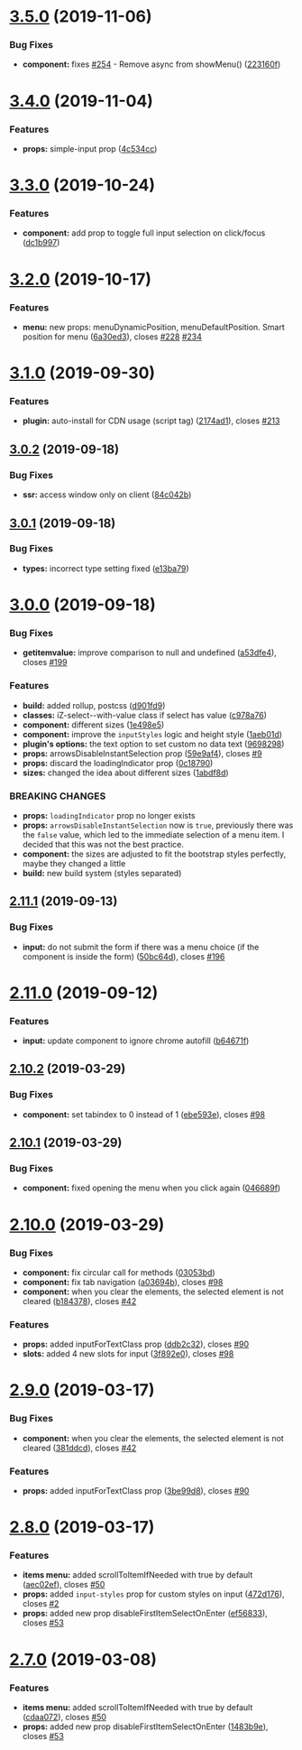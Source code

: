 # [3.5.0](https://github.com/iliyaZelenko/vue-cool-select/compare/v3.4.0...v3.5.0) (2019-11-06)


### Bug Fixes

* **component:** fixes [#254](https://github.com/iliyaZelenko/vue-cool-select/issues/254) - Remove async from showMenu() ([223160f](https://github.com/iliyaZelenko/vue-cool-select/commit/223160f))

# [3.4.0](https://github.com/iliyaZelenko/vue-cool-select/compare/v3.3.0...v3.4.0) (2019-11-04)


### Features

* **props:** simple-input prop ([4c534cc](https://github.com/iliyaZelenko/vue-cool-select/commit/4c534cc))

# [3.3.0](https://github.com/iliyaZelenko/vue-cool-select/compare/v3.2.0...v3.3.0) (2019-10-24)


### Features

* **component:** add prop to toggle full input selection on click/focus ([dc1b997](https://github.com/iliyaZelenko/vue-cool-select/commit/dc1b997))

# [3.2.0](https://github.com/iliyaZelenko/vue-cool-select/compare/v3.1.0...v3.2.0) (2019-10-17)


### Features

* **menu:** new props: menuDynamicPosition, menuDefaultPosition. Smart position for menu ([6a30ed3](https://github.com/iliyaZelenko/vue-cool-select/commit/6a30ed3)), closes [#228](https://github.com/iliyaZelenko/vue-cool-select/issues/228) [#234](https://github.com/iliyaZelenko/vue-cool-select/issues/234)

# [3.1.0](https://github.com/iliyaZelenko/vue-cool-select/compare/v3.0.2...v3.1.0) (2019-09-30)


### Features

* **plugin:** auto-install for CDN usage (script tag) ([2174ad1](https://github.com/iliyaZelenko/vue-cool-select/commit/2174ad1)), closes [#213](https://github.com/iliyaZelenko/vue-cool-select/issues/213)

## [3.0.2](https://github.com/iliyaZelenko/vue-cool-select/compare/v3.0.1...v3.0.2) (2019-09-18)


### Bug Fixes

* **ssr:** access window only on client ([84c042b](https://github.com/iliyaZelenko/vue-cool-select/commit/84c042b))

## [3.0.1](https://github.com/iliyaZelenko/vue-cool-select/compare/v3.0.0...v3.0.1) (2019-09-18)


### Bug Fixes

* **types:** incorrect type setting fixed ([e13ba79](https://github.com/iliyaZelenko/vue-cool-select/commit/e13ba79))

# [3.0.0](https://github.com/iliyaZelenko/vue-cool-select/compare/v2.11.1...v3.0.0) (2019-09-18)


### Bug Fixes

* **getitemvalue:** improve comparison to null and undefined ([a53dfe4](https://github.com/iliyaZelenko/vue-cool-select/commit/a53dfe4)), closes [#199](https://github.com/iliyaZelenko/vue-cool-select/issues/199)


### Features

* **build:** added rollup, postcss ([d901fd9](https://github.com/iliyaZelenko/vue-cool-select/commit/d901fd9))
* **classes:** iZ-select--with-value class if select has value ([c978a76](https://github.com/iliyaZelenko/vue-cool-select/commit/c978a76))
* **component:** different sizes ([1e498e5](https://github.com/iliyaZelenko/vue-cool-select/commit/1e498e5))
* **component:** improve the `inputStyles` logic and height style ([1aeb01d](https://github.com/iliyaZelenko/vue-cool-select/commit/1aeb01d))
* **plugin's options:** the text option to set custom no data text ([9698298](https://github.com/iliyaZelenko/vue-cool-select/commit/9698298))
* **props:** arrowsDisableInstantSelection prop ([59e9af4](https://github.com/iliyaZelenko/vue-cool-select/commit/59e9af4)), closes [#9](https://github.com/iliyaZelenko/vue-cool-select/issues/9)
* **props:** discard the loadingIndicator prop ([0c18790](https://github.com/iliyaZelenko/vue-cool-select/commit/0c18790))
* **sizes:** changed the idea about different sizes ([1abdf8d](https://github.com/iliyaZelenko/vue-cool-select/commit/1abdf8d))


### BREAKING CHANGES

* **props:** `loadingIndicator` prop no longer exists
* **props:** `arrowsDisableInstantSelection` now is `true`, previously there was the `false` value, which led to the immediate selection of a menu
item. I decided that this was not the best practice.
* **component:** the sizes are adjusted to fit the bootstrap styles perfectly, maybe they changed a
little
* **build:** new build system (styles separated)

## [2.11.1](https://github.com/iliyaZelenko/vue-cool-select/compare/v2.11.0...v2.11.1) (2019-09-13)


### Bug Fixes

* **input:** do not submit the form if there was a menu choice (if the component is inside the form) ([50bc64d](https://github.com/iliyaZelenko/vue-cool-select/commit/50bc64d)), closes [#196](https://github.com/iliyaZelenko/vue-cool-select/issues/196)

# [2.11.0](https://github.com/iliyaZelenko/vue-cool-select/compare/v2.10.2...v2.11.0) (2019-09-12)


### Features

* **input:** update component to ignore chrome autofill ([b64671f](https://github.com/iliyaZelenko/vue-cool-select/commit/b64671f))

## [2.10.2](https://github.com/iliyaZelenko/vue-cool-select/compare/v2.10.1...v2.10.2) (2019-03-29)


### Bug Fixes

* **component:** set tabindex to 0 instead of 1 ([ebe593e](https://github.com/iliyaZelenko/vue-cool-select/commit/ebe593e)), closes [#98](https://github.com/iliyaZelenko/vue-cool-select/issues/98)

## [2.10.1](https://github.com/iliyaZelenko/vue-cool-select/compare/v2.10.0...v2.10.1) (2019-03-29)


### Bug Fixes

* **component:** fixed opening the menu when you click again ([046689f](https://github.com/iliyaZelenko/vue-cool-select/commit/046689f))

# [2.10.0](https://github.com/iliyaZelenko/vue-cool-select/compare/v2.9.0...v2.10.0) (2019-03-29)


### Bug Fixes

* **component:** fix circular call for methods ([03053bd](https://github.com/iliyaZelenko/vue-cool-select/commit/03053bd))
* **component:** fix tab navigation ([a03694b](https://github.com/iliyaZelenko/vue-cool-select/commit/a03694b)), closes [#98](https://github.com/iliyaZelenko/vue-cool-select/issues/98)
* **component:** when you clear the elements, the selected element is not cleared ([b184378](https://github.com/iliyaZelenko/vue-cool-select/commit/b184378)), closes [#42](https://github.com/iliyaZelenko/vue-cool-select/issues/42)


### Features

* **props:** added inputForTextClass prop ([ddb2c32](https://github.com/iliyaZelenko/vue-cool-select/commit/ddb2c32)), closes [#90](https://github.com/iliyaZelenko/vue-cool-select/issues/90)
* **slots:** added 4 new slots for input ([3f892e0](https://github.com/iliyaZelenko/vue-cool-select/commit/3f892e0)), closes [#98](https://github.com/iliyaZelenko/vue-cool-select/issues/98)

# [2.9.0](https://github.com/iliyaZelenko/vue-cool-select/compare/v2.8.0...v2.9.0) (2019-03-17)


### Bug Fixes

* **component:** when you clear the elements, the selected element is not cleared ([381ddcd](https://github.com/iliyaZelenko/vue-cool-select/commit/381ddcd)), closes [#42](https://github.com/iliyaZelenko/vue-cool-select/issues/42)


### Features

* **props:** added inputForTextClass prop ([3be99d8](https://github.com/iliyaZelenko/vue-cool-select/commit/3be99d8)), closes [#90](https://github.com/iliyaZelenko/vue-cool-select/issues/90)

# [2.8.0](https://github.com/iliyaZelenko/vue-cool-select/compare/v2.7.0...v2.8.0) (2019-03-17)


### Features

* **items menu:** added scrollToItemIfNeeded with true by default ([aec02ef](https://github.com/iliyaZelenko/vue-cool-select/commit/aec02ef)), closes [#50](https://github.com/iliyaZelenko/vue-cool-select/issues/50)
* **props:** added `input-styles` prop for custom styles on input ([472d176](https://github.com/iliyaZelenko/vue-cool-select/commit/472d176)), closes [#2](https://github.com/iliyaZelenko/vue-cool-select/issues/2)
* **props:** added new prop disableFirstItemSelectOnEnter ([ef56833](https://github.com/iliyaZelenko/vue-cool-select/commit/ef56833)), closes [#53](https://github.com/iliyaZelenko/vue-cool-select/issues/53)

# [2.7.0](https://github.com/iliyaZelenko/vue-cool-select/compare/v2.6.1...v2.7.0) (2019-03-08)


### Features

* **items menu:** added scrollToItemIfNeeded with true by default ([cdaa072](https://github.com/iliyaZelenko/vue-cool-select/commit/cdaa072)), closes [#50](https://github.com/iliyaZelenko/vue-cool-select/issues/50)
* **props:** added new prop disableFirstItemSelectOnEnter ([1483b9e](https://github.com/iliyaZelenko/vue-cool-select/commit/1483b9e)), closes [#53](https://github.com/iliyaZelenko/vue-cool-select/issues/53)
